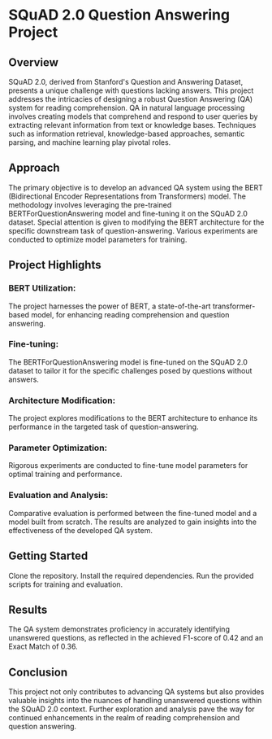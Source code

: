 # SQuAD 2.0 Question Answering Project
## Overview
SQuAD 2.0, derived from Stanford's Question and Answering Dataset, presents a unique challenge with questions lacking answers. This project addresses the intricacies of designing a robust Question Answering (QA) system for reading comprehension. QA in natural language processing involves creating models that comprehend and respond to user queries by extracting relevant information from text or knowledge bases. Techniques such as information retrieval, knowledge-based approaches, semantic parsing, and machine learning play pivotal roles.

## Approach
The primary objective is to develop an advanced QA system using the BERT (Bidirectional Encoder Representations from Transformers) model. The methodology involves leveraging the pre-trained BERTForQuestionAnswering model and fine-tuning it on the SQuAD 2.0 dataset. Special attention is given to modifying the BERT architecture for the specific downstream task of question-answering. Various experiments are conducted to optimize model parameters for training.

## Project Highlights
### BERT Utilization: 
The project harnesses the power of BERT, a state-of-the-art transformer-based model, for enhancing reading comprehension and question answering.

### Fine-tuning: 
The BERTForQuestionAnswering model is fine-tuned on the SQuAD 2.0 dataset to tailor it for the specific challenges posed by questions without answers.

### Architecture Modification: 
The project explores modifications to the BERT architecture to enhance its performance in the targeted task of question-answering.

### Parameter Optimization: 
Rigorous experiments are conducted to fine-tune model parameters for optimal training and performance.

### Evaluation and Analysis: 
Comparative evaluation is performed between the fine-tuned model and a model built from scratch. The results are analyzed to gain insights into the effectiveness of the developed QA system.

## Getting Started
Clone the repository.
Install the required dependencies.
Run the provided scripts for training and evaluation.

## Results
The QA system demonstrates proficiency in accurately identifying unanswered questions, as reflected in the achieved F1-score of 0.42 and an Exact Match of 0.36.

## Conclusion
This project not only contributes to advancing QA systems but also provides valuable insights into the nuances of handling unanswered questions within the SQuAD 2.0 context. Further exploration and analysis pave the way for continued enhancements in the realm of reading comprehension and question answering.
